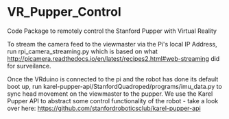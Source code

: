 # VR_Pupper_Control
Code Package to remotely control the Stanford Pupper with Virtual Reality

To stream the camera feed to the viewmaster via the Pi's local IP Address, run rpi_camera_streaming.py which is based on what http://picamera.readthedocs.io/en/latest/recipes2.html#web-streaming did for surveilance. 

Once the VRduino is connected to the pi and the robot has done its default boot up, run karel-pupper-api/StanfordQuadroped/programs/imu_data.py to sync head movement on the viewmaster to the pupper. We use the Karel Pupper API to abstract some control functionality of the robot - take a look over here: https://github.com/stanfordroboticsclub/karel-pupper-api
